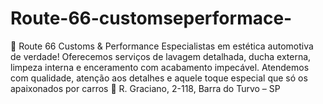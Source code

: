 # Route-66-customseperformace-
 🏁 Route 66 Customs &amp; Performance  Especialistas em estética automotiva de verdade! Oferecemos serviços de lavagem detalhada, ducha externa, limpeza interna e enceramento com acabamento impecável. Atendemos com qualidade, atenção aos detalhes e aquele toque especial que só os apaixonados por carros 📍 R. Graciano, 2-118, Barra do Turvo – SP 

